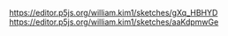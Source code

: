 https://editor.p5js.org/william.kim1/sketches/gXq_HBHYD
https://editor.p5js.org/william.kim1/sketches/aaKdpmwGe

